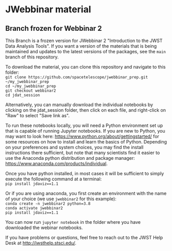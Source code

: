 # JWebbinar material

## Branch frozen for Webbinar 2

This Branch is a frozen version for JWebbinar 2 "Introduction to the JWST Data Analysis Tools". If you want a version of the materials that is being maintained and updates to the latest versions of the packages, see the `main` branch of this repository.

To download the material, you can clone this repository and navigate to this folder:  
`git clone https://github.com/spacetelescope/jwebbinar_prep.git ~/my_jwebbinar_prep`  
`cd ~/my_jwebbinar_prep`  
`git checkout webbinar2`  
`cd jdat_session`  

Alternatively, you can manually download the individual notebooks by clicking on the jdat_session folder, then click on each file, and right-click on "Raw" to select "Save link as".

To run these notebooks locally, you will need a Python environment set up that is capable of running Jupyter notebooks. If you are new to Python, you may want to look here: https://www.python.org/about/gettingstarted/ for some resources on how to install and learn the basics of Python. Depending on your preferences and system choices, you may find the install instructions there sufficient, but note that many scientists find it easier to use the Anaconda python distribution and package manager: https://www.anaconda.com/products/individual.

Once you have python installed, in most cases it will be sufficient to simply execute the following command at a terminal:  
`pip install jdaviz==1.1`  

Or if you are using anaconda, you first create an environment with the name of your choice (we use `jwebbinar2` for this example):  
`conda create -n jwebbinar2 python=3.8`  
`conda activate jwebbinar2`  
`pip install jdaviz==1.1`  

You can now run `jupyter notebook` in the folder where you have downloaded the webinar notebooks.

If you have problems or questions, feel free to reach out to the JWST Help Desk at http://jwsthelp.stsci.edu/.
